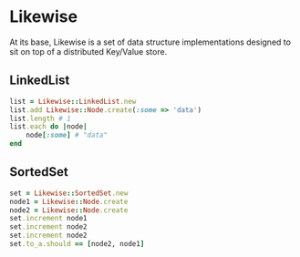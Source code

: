 # Likewise

At its base, Likewise is a set of data structure implementations designed to sit on top of a distributed Key/Value store.

## LinkedList

``` ruby
list = Likewise::LinkedList.new
list.add Likewise::Node.create(:some => 'data')
list.length # 1
list.each do |node|
	node[:some] # "data"
end
```

## SortedSet

``` ruby
set = Likewise::SortedSet.new
node1 = Likewise::Node.create
node2 = Likewise::Node.create
set.increment node1
set.increment node2
set.increment node2
set.to_a.should == [node2, node1]
```
